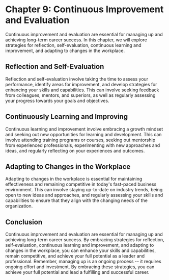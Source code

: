 Chapter 9: Continuous Improvement and Evaluation
================================================

Continuous improvement and evaluation are essential for managing up and achieving long-term career success. In this chapter, we will explore strategies for reflection, self-evaluation, continuous learning and improvement, and adapting to changes in the workplace.

Reflection and Self-Evaluation
------------------------------

Reflection and self-evaluation involve taking the time to assess your performance, identify areas for improvement, and develop strategies for enhancing your skills and capabilities. This can involve seeking feedback from colleagues, mentors, and superiors, as well as regularly assessing your progress towards your goals and objectives.

Continuously Learning and Improving
-----------------------------------

Continuous learning and improvement involve embracing a growth mindset and seeking out new opportunities for learning and development. This can involve attending training programs or courses, seeking out mentorship from experienced professionals, experimenting with new approaches and ideas, and regularly reflecting on your experiences and outcomes.

Adapting to Changes in the Workplace
------------------------------------

Adapting to changes in the workplace is essential for maintaining effectiveness and remaining competitive in today's fast-paced business environment. This can involve staying up-to-date on industry trends, being open to new ideas and approaches, and regularly assessing your skills and capabilities to ensure that they align with the changing needs of the organization.

Conclusion
----------

Continuous improvement and evaluation are essential for managing up and achieving long-term career success. By embracing strategies for reflection, self-evaluation, continuous learning and improvement, and adapting to changes in the workplace, you can enhance your skills and capabilities, remain competitive, and achieve your full potential as a leader and professional. Remember, managing up is an ongoing process -- it requires ongoing effort and investment. By embracing these strategies, you can achieve your full potential and lead a fulfilling and successful career.
